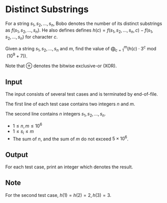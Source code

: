 # Distinct Substrings

For a string $s_1, s_2, \dots, s_n$, Bobo denotes the number of its distinct substrings as $f(s_1, s_2, \dots, s_n)$. He also defines defines $h(c) = f(s_1, s_2, \dots, s_n, c) - f(s_1, s_2, \dots, s_n)$ for character $c$.

Given a string $s_1, s_2, \dots, s_n$ and $m$, find the value of
$\bigoplus_{c = 1}^{m}\left(h(c) \cdot 3^c \bmod (10^9+7)\right)$.

Note that $\oplus$ denotes the bitwise exclusive-or (XOR).

## Input

The input consists of several test cases and is terminated by end-of-file.

The first line of each test case contains two integers $n$ and $m$.

The second line contains $n$ integers $s_1, s_2, \dots, s_n$.

* $1 \leq n, m \leq 10^6$
* $1 \leq s_i \leq m$
* The sum of $n$, and the sum of $m$ do not exceed $5 \times 10^6$.

## Output

For each test case, print an integer which denotes the result.

<!--SAMPLES-->

## Note

For the second test case, $h(1) = h(2) = 2, h(3) = 3$.
